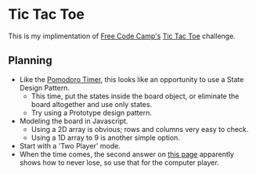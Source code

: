 # Tic Tac Toe
This is my implimentation of [Free Code Camp's](www.freecodecamp.com)
[Tic Tac Toe](https://www.freecodecamp.com/challenges/build-a-tic-tac-toe-game)
challenge.

## Planning
* Like the [Pomodoro Timer](https://kieranharding.github.io/pomodoro), this looks
like an opportunity to use a State Design Pattern.
  * This time, put the states inside the board object, or eliminate the board
  altogether and use only states.
  * Try using a Prototype design pattern.
* Modeling the board in Javascript.
  * Using a 2D array is obvious; rows and columns very easy to check.
  * Using a 1D array to 9 is another simple option.
* Start with a 'Two Player' mode.
* When the time comes, the second answer on [this page](https://www.quora.com/Is-there-a-way-to-never-lose-at-Tic-Tac-Toe) apparently
shows how to never lose, so use that for the computer player.
